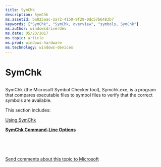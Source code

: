 ```yaml
---
title: SymChk
description: SymChk
ms.assetid: ba025aac-2a72-4150-9f29-0dc57b6483b7
keywords: ["SymChk", "SymChk, overview", "symbols, SymChk"]
ms.author: windowsdriverdev
ms.date: 05/23/2017
ms.topic: article
ms.prod: windows-hardware
ms.technology: windows-devices
---
```


# SymChk


## <span id="ddk_symchk_dtoolq"></span><span id="DDK_SYMCHK_DTOOLQ"></span>


SymChk (the Microsoft Symbol Checker tool), Symchk.exe, is a program that compares executable files to symbol files to verify that the correct symbols are available.

This section includes:

[Using SymChk](using-symchk.md)

[**SymChk Command-Line Options**](symchk-command-line-options.md)

 

 

[Send comments about this topic to Microsoft](mailto:wsddocfb@microsoft.com?subject=Documentation%20feedback%20[debugger\debugger]:%20SymChk%20%20RELEASE:%20%285/15/2017%29&body=%0A%0APRIVACY%20STATEMENT%0A%0AWe%20use%20your%20feedback%20to%20improve%20the%20documentation.%20We%20don't%20use%20your%20email%20address%20for%20any%20other%20purpose,%20and%20we'll%20remove%20your%20email%20address%20from%20our%20system%20after%20the%20issue%20that%20you're%20reporting%20is%20fixed.%20While%20we're%20working%20to%20fix%20this%20issue,%20we%20might%20send%20you%20an%20email%20message%20to%20ask%20for%20more%20info.%20Later,%20we%20might%20also%20send%20you%20an%20email%20message%20to%20let%20you%20know%20that%20we've%20addressed%20your%20feedback.%0A%0AFor%20more%20info%20about%20Microsoft's%20privacy%20policy,%20see%20http://privacy.microsoft.com/default.aspx. "Send comments about this topic to Microsoft")




